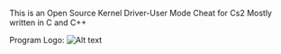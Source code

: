 This is an Open Source Kernel Driver-User Mode Cheat for Cs2 
Mostly written in C and C++

Program Logo:
![Alt text](https://t4.ftcdn.net/jpg/03/45/47/19/240_F_345471981_osYXquHvFuatL1TsRCoxOizhC1D1IXVx.jpg)
